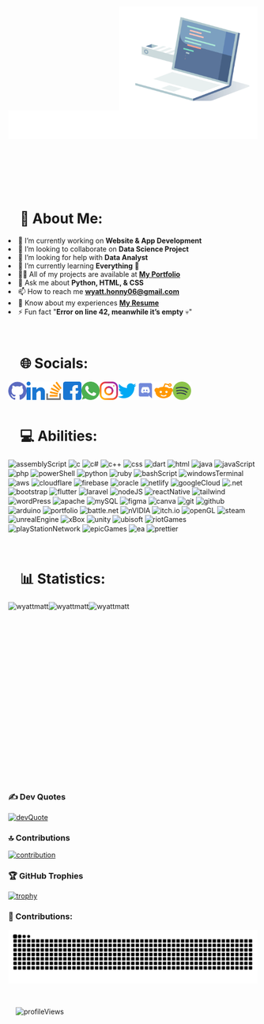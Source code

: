 <!DOCTYPE html>
<html lang="en">

<body>
  <div align="left">
    <picture>
      <img align="right" height="210" src="/images/introduction/computer.gif" alt="computer" />
    </picture>
    <br><br><br><br>
    <picture>
      <img src="/images/introduction/welcome.svg" alt="introduction" />
    </picture>
  </div>

  <div id="user-content-toc" align="left">
    <ul>
      <summary>
        <h1>
          <br><br><br>
          💫 About Me:
        </h1>
      </summary>
    </ul>
    <p>
      <li>🔭 I’m currently working on <strong>Website & App Development</strong>
      <li>👯 I’m looking to collaborate on <strong>Data Science Project</strong>
      <li>🤝 I’m looking for help with <strong>Data Analyst</strong>
      <li>🌱 I’m currently learning <strong>Everything</strong> 🤣
      <li>👨‍💻 All of my projects are available at <a href="https://wyattmatt.github.io/"><strong>My Portfolio</strong></a>
      <li>💬 Ask me about <strong>Python, HTML, & CSS</strong>
      <li>📫 How to reach me <a href="mailto:wyatt.honny06@gmail.com"><strong>wyatt.honny06@gmail.com</strong></a>
      <li>📄 Know about my experiences <a href="https://wyattmatt.github.io/"><strong>My Resume</strong></a>
      <li>⚡ Fun fact "<strong>Error on line 42, meanwhile it’s empty</strong> 💀"
    </p>
  </div>

  <div id="user-content-toc" align="left">
    <ul>
      <summary>
        <h1>
          <br>
          🌐 Socials:
        </h1>
      </summary>
    </ul>
    <a href="https://github.com/wyattmatt" target="_blank" rel="noopener"><img align="left" src="/images/socials/github.png" alt="wyattmatt" height="37" width="37" /></a>
    <a href="https://linkedin.com/in/wyatt-matthew-hargono" target="_blank"><img align="left" src="/images/socials/linkedin.png" alt="wyatt-matthew-hargono" height="37" width="37" /></a>
    <a href="https://stackoverflow.com/users/27706507" target="_blank"><img align="left" src="/images/socials/stackOverflow.png" alt="27706507" height="37" width="37" /></a>
    <a href="https://fb.com/wyattmatt" target="_blank"><img align="left" src="/images/socials/facebook.png" alt="wyattmatt" height="37" width="37" /></a>
    <a href="https://wa.me/+62852251460299" target="_blank"><img align="left" src="/images/socials/whatsapp.png" alt="wyattmatt" height="37" width="37" /></a>
    <a href="https://instagram.com/wyattmatt" target="_blank"><img align="left" src="/images/socials/instagram.png" alt="wyattmatt" height="37" width="37" /></a>
    <a href="https://twitter.com/hargonowyatt" target="_blank"><img align="left" src="/images/socials/twitter.png" alt="hargonowyatt" height="37" width="37" /></a>
    <a href="https://discord.com/channels/@diff09" target="_blank"><img align="left" src="/images/socials/discord.png" alt="wyattmatt" height="37" width="37" /></a>
    <a href="https://www.reddit.com/user/Fun_Use_5529/" target="_blank"><img align="left" src="/images/socials/reddit.png" alt="wyattmatt" height="37" width="37" /></a>
    <a href="https://open.spotify.com/user/31ggwu5ulppduhztnpoldijsikna" target="_blank"><img align="left" src="/images/socials/spotify.png" alt="wyattmatt" height="37" width="37" /></a>
    <p>&nbsp;</p>
  </div>

  <div id="user-content-toc" align="left">
    <ul>
    <summary>
      <h1>
        <br>
        💻 Abilities:
      </h1>
    </summary>
    </ul>
    <p>
      <picture>
        <img align="center" src="https://img.shields.io/badge/assembly%20script-%23000000.svg?style=flat&logo=assemblyscript&logoColor=white" alt="assemblyScript" />
      </picture>
      <picture>
        <img align="center" src="https://img.shields.io/badge/c-%2300599C.svg?style=flat&logo=c&logoColor=white" alt="c" />
      </picture>
      <picture>
        <img align="center" src="https://img.shields.io/badge/c%23-%23239120.svg?style=flat&logo=csharp&logoColor=white" alt="c#" />
      </picture>
      <picture>
        <img align="center" src="https://img.shields.io/badge/c++-%2300599C.svg?style=flat&logo=c%2B%2B&logoColor=white" alt="c++" />
      </picture>
      <picture>
        <img align="center" src="https://img.shields.io/badge/css3-%231572B6.svg?style=flat&logo=css3&logoColor=white" alt="css" />
      </picture>
      <picture>
        <img align="center" src="https://img.shields.io/badge/dart-%230175C2.svg?style=flat&logo=dart&logoColor=white" alt="dart" />
      </picture>
      <picture>
        <img align="center" src="https://img.shields.io/badge/html5-%23E34F26.svg?style=flat&logo=html5&logoColor=white" alt="html" />
      </picture>
      <picture>
        <img align="center" src="https://img.shields.io/badge/java-%23ED8B00.svg?style=flat&logo=openjdk&logoColor=white" alt="java" />
      </picture>
      <picture>
        <img align="center" src="https://img.shields.io/badge/javascript-%23323330.svg?style=flat&logo=javascript&logoColor=%23F7DF1E" alt="javaScript" />
      </picture>
      <picture>
        <img align="center" src="https://img.shields.io/badge/php-%23777BB4.svg?style=flat&logo=php&logoColor=white" alt="php" />
      </picture>
      <picture>
        <img align="center" src="https://img.shields.io/badge/PowerShell-%235391FE.svg?style=flat&logo=powershell&logoColor=white" alt="powerShell" />
      </picture>
      <picture>
        <img align="center" src="https://img.shields.io/badge/python-3670A0?style=flat&logo=python&logoColor=ffdd54" alt="python" />
      </picture>
      <picture>
        <img align="center" src="https://img.shields.io/badge/ruby-%23CC342D.svg?style=flat&logo=ruby&logoColor=white" alt="ruby" />
      </picture>
      <picture>
        <img align="center" src="https://img.shields.io/badge/bash_script-%23121011.svg?style=flat&logo=gnu-bash&logoColor=white" alt="bashScript" />
      </picture>
      <picture>
        <img align="center" src="https://img.shields.io/badge/Windows%20Terminal-%234D4D4D.svg?style=flat&logo=windows-terminal&logoColor=white" alt="windowsTerminal" />
      </picture>
      <picture>
        <img align="center" src="https://img.shields.io/badge/AWS-%23FF9900.svg?style=flat&logo=amazon-aws&logoColor=white" alt="aws" />
      </picture>
      <picture>
        <img align="center" src="https://img.shields.io/badge/Cloudflare-F38020?style=flat&logo=Cloudflare&logoColor=white" alt="cloudflare" />
      </picture>
      <picture>
        <img align="center" src="https://img.shields.io/badge/firebase-%23039BE5.svg?style=flat&logo=firebase" alt="firebase" />
      </picture>
      <picture>
        <img align="center" src="https://img.shields.io/badge/Oracle-F80000?style=flat&logo=oracle&logoColor=white" alt="oracle" />
      </picture>
      <picture>
        <img align="center" src="https://img.shields.io/badge/netlify-%23000000.svg?style=flat&logo=netlify&logoColor=#00C7B7" alt="netlify" />
      </picture>
      <picture>
        <img align="center" src="https://img.shields.io/badge/GoogleCloud-%234285F4.svg?style=flat&logo=google-cloud&logoColor=white" alt="googleCloud" />
      </picture>
      <picture>
        <img align="center" src="https://img.shields.io/badge/.NET-5C2D91?style=flat&logo=.net&logoColor=white" alt=".net" />
      </picture>
      <picture>
        <img align="center" src="https://img.shields.io/badge/bootstrap-%238511FA.svg?style=flat&logo=bootstrap&logoColor=white" alt="bootstrap" />
      </picture>
      <picture>
        <img align="center" src="https://img.shields.io/badge/Flutter-%2302569B.svg?style=flat&logo=Flutter&logoColor=white" alt="flutter" />
      </picture>
      <picture>
        <img align="center" src="https://img.shields.io/badge/laravel-%23FF2D20.svg?style=flat&logo=laravel&logoColor=white" alt="laravel" />
      </picture>
      <picture>
        <img align="center" src="https://img.shields.io/badge/node.js-6DA55F?style=flat&logo=node.js&logoColor=white" alt="nodeJS" />
      </picture>
      <picture>
        <img align="center" src="https://img.shields.io/badge/react_native-%2320232a.svg?style=flat&logo=react&logoColor=%2361DAFB" alt="reactNative" />
      </picture>
      <picture>
        <img align="center" src="https://img.shields.io/badge/tailwindcss-%2338B2AC.svg?style=flat&logo=tailwind-css&logoColor=white" alt="tailwind" />
      </picture>
      <picture>
        <img align="center" src="https://img.shields.io/badge/WordPress-%23117AC9.svg?style=flat&logo=WordPress&logoColor=white" alt="wordPress" />
      </picture>
      <picture>
        <img align="center" src="https://img.shields.io/badge/apache-%23D42029.svg?style=flat&logo=apache&logoColor=white" alt="apache" />
      </picture>
      <picture>
        <img align="center" src="https://img.shields.io/badge/mysql-4479A1.svg?style=flat&logo=mysql&logoColor=white" alt="mySQL" />
      </picture>
      <picture>
        <img align="center" src="https://img.shields.io/badge/figma-%23F24E1E.svg?style=flat&logo=figma&logoColor=white" alt="figma" />
      </picture>
      <picture>
        <img align="center" src="https://img.shields.io/badge/Canva-%2300C4CC.svg?style=flat&logo=Canva&logoColor=white" alt="canva" />
      </picture>
      <picture>
        <img align="center" src="https://img.shields.io/badge/git-%23F05033.svg?style=flat&logo=git&logoColor=white" alt="git" />
      </picture>
      <picture>
        <img align="center" src="https://img.shields.io/badge/github-%23121011.svg?style=flat&logo=github&logoColor=white" alt="github" />
      </picture>
      <picture>
        <img align="center" src="https://img.shields.io/badge/-Arduino-00979D?style=flat&logo=Arduino&logoColor=white" alt="arduino" />
      </picture>
      <picture>
        <img align="center" src="https://img.shields.io/badge/Portfolio-%23000000.svg?style=flat&logo=firefox&logoColor=#FF7139" alt="portfolio" />
      </picture>
      <picture>
        <img align="center" src="https://img.shields.io/badge/battle.net-%2300AEFF.svg?style=flat&logo=battle.net&logoColor=white" alt="battle.net" />
      </picture>
      <picture>
        <img align="center" src="https://img.shields.io/badge/nVIDIA-%2376B900.svg?style=flat&logo=nVIDIA&logoColor=white" alt="nVIDIA" />
      </picture>
      <picture>
        <img align="center" src="https://img.shields.io/badge/Itch-%23FF0B34.svg?style=flat&logo=Itch.io&logoColor=white" alt="itch.io" />
      </picture>
      <picture>
        <img align="center" src="https://img.shields.io/badge/OpenGL-white?logo=OpenGL&style=flat" alt="openGL" />
      </picture>
      <picture>
        <img align="center" src="https://img.shields.io/badge/steam-%23000000.svg?style=flat&logo=steam&logoColor=white" alt="steam" />
      </picture>
      <picture>
        <img align="center" src="https://img.shields.io/badge/unrealengine-%23313131.svg?style=flat&logo=unrealengine&logoColor=white" alt="unrealEngine" />
      </picture>
      <picture>
        <img align="center" src="https://img.shields.io/badge/xbox-%23107C10.svg?style=flat&logo=xbox&logoColor=white" alt="xBox" />
      </picture>
      <picture>
        <img align="center" src="https://img.shields.io/badge/unity-%23000000.svg?style=flat&logo=unity&logoColor=white" alt="unity" />
      </picture>
      <picture>
        <img align="center" src="https://img.shields.io/badge/Ubisoft-%23F5F5F5.svg?style=flat&logo=Ubisoft&logoColor=black" alt="ubisoft" />
      </picture>
      <picture>
        <img align="center" src="https://img.shields.io/badge/riotgames-D32936.svg?style=flat&logo=riotgames&logoColor=white" alt="riotGames" />
      </picture>
      <picture>
        <img align="center" src="https://img.shields.io/badge/PSN-%230070D1.svg?style=flat&logo=Playstation&logoColor=white" alt="playStationNetwork" />
      </picture>
      <picture>
        <img align="center" src="https://img.shields.io/badge/epicgames-%23313131.svg?style=flat&logo=epicgames&logoColor=white" alt="epicGames" />
      </picture>
      <picture>
        <img align="center" src="https://img.shields.io/badge/ea-%23000000.svg?style=flat&logo=ea&logoColor=white" alt="ea" />
      </picture>
      <picture>
        <img align="center" src="https://img.shields.io/badge/prettier-%23F7B93E.svg?style=flat&logo=prettier&logoColor=black" alt="prettier" />
      </picture>
    </p>
  </div>

  <div id="user-content-toc" align="left">
    <ul>
    <summary>
      <h1>
        <br>
        📊 Statistics:
      </h1>
    </summary>
    </ul>
    <p align="left">
      <picture>
        <img align="left" src="https://github-readme-stats.vercel.app/api?username=wyattmatt&show_icons=true&theme=dark&locale=en" alt="wyattmatt" />
      </picture>
      <picture>
        <img align="left" src="https://github-readme-streak-stats.herokuapp.com/?user=wyattmatt&theme=dark" alt="wyattmatt" />
      </picture>
      <picture>
        <img align="left" src="https://github-readme-stats.vercel.app/api/top-langs?username=wyattmatt&show_icons=true&theme=dark&locale=en&layout=compact" alt="wyattmatt" />
      </picture>
    </p>
  </div>

  <div id="user-content-toc" align="left">
    <ul>
    <summary>
      <h1>
        <br><br><br><br><br><br><br><br><br>
        &nbsp;
      </h1>
    </summary>
    </ul>
  </div>
</body>

</html>
  
### ✍️ Dev Quotes
[![devQuote](https://quotes-github-readme.vercel.app/api?type=horizontal&theme=dark)](#---)

### 🔝 Contributions
[![contribution](https://github-contributor-stats.vercel.app/api?username=wyattmatt&limit=5&theme=dark&combine_all_yearly_contributions=true)](#---)

### 🏆 GitHub Trophies
[![trophy](https://github-profile-trophy.vercel.app/?username=wyattmatt&theme=radical&no-frame=true&no-bg=false&margin-w=4)](#---)

### 🐍 Contributions:
[![snakeGif](https://github.com/wyattmatt/wyattmatt/blob/output/github-contribution-grid-snake-dark.svg)](#---)

<br>
<p align="left">
  <picture>
    &#8193<img src="https://komarev.com/ghpvc/?username=wyattmatt&label=Profile%20Views&color=e1e0e2&style=flat" alt="profileViews" />
  </picture>
</p>
